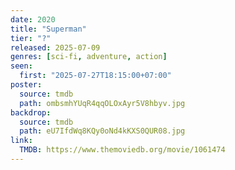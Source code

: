```yaml
---
date: 2020
title: "Superman"
tier: "?"
released: 2025-07-09
genres: [sci-fi, adventure, action]
seen:
  first: "2025-07-27T18:15:00+07:00"
poster:
  source: tmdb
  path: ombsmhYUqR4qqOLOxAyr5V8hbyv.jpg
backdrop:
  source: tmdb
  path: eU7IfdWq8KQy0oNd4kKXS0QUR08.jpg
link:
  TMDB: https://www.themoviedb.org/movie/1061474
---
```

